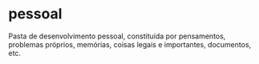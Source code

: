 # pessoal
Pasta de desenvolvimento pessoal, constituída por pensamentos, problemas próprios, memórias, coisas legais e importantes, documentos, etc.
